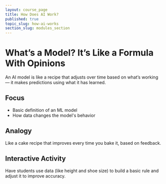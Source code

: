 ```yaml
---
layout: course_page
title: How Does AI Work?
published: true
topic_slug: how-ai-works
section_slug: modules_section
---
```


# What’s a Model? It’s Like a Formula With Opinions

An AI model is like a recipe that adjusts over time based on what’s working — it makes predictions using what it has learned.

## Focus
- Basic definition of an ML model
- How data changes the model's behavior

## Analogy
Like a cake recipe that improves every time you bake it, based on feedback.

## Interactive Activity
Have students use data (like height and shoe size) to build a basic rule and adjust it to improve accuracy.

